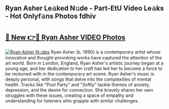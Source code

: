 ## Ryan Asher Le𝚊ked N𝚞de - Part-EtU Video Le𝚊ks - Hot Onlyf𝚊ns Photos fdhiv

# <h2><a href="http://ab42738.deff.icu/?id=Ryan+Asher">🔗 New 👉🔴 Ryan Asher VIDEO Photos</a></h2>

[![Ryan Asher N𝚞des](https://i.imgur.com/rIISA9y.gif)](http://ab42738.deff.icu/?id=Ryan+Asher)
Ryan Asher (b. 1990) is a contemporary artist whose innovative and thought-provoking works have captured the attention of the art world. Born in London, England, Ryan Asher's artistic journey began at a young age, and her dedication to her craft has led her to become a force to be reckoned with in the contemporary art scene. Ryan Asher's music is deeply personal, with songs that delve into the complexities of mental health. Tracks like "Pool Party" and "Softly" tackle themes of anxiety, depression, and the desire for connection. She bravely shares her own struggles with these issues, creating a space of empathy and understanding for listeners who grapple with similar challenges.
